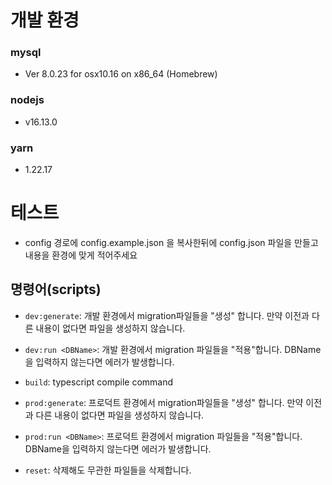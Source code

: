 # 개발 환경

### mysql

- Ver 8.0.23 for osx10.16 on x86_64 (Homebrew)

### nodejs

- v16.13.0

### yarn

- 1.22.17

# 테스트

- config 경로에 config.example.json 을 복사한뒤에 config.json 파일을 만들고 내용을 환경에 맞게 적어주세요

## 명령어(scripts)

- `dev:generate`: 개발 환경에서 migration파일들을 "생성" 합니다. 만약 이전과 다른 내용이 없다면 파일을 생성하지 않습니다.

- `dev:run <DBName>`: 개발 환경에서 migration 파일들을 "적용"합니다. DBName을 입력하지 않는다면 에러가 발생합니다.

- `build`: typescript compile command
- `prod:generate`: 프로덕트 환경에서 migration파일들을 "생성" 합니다. 만약 이전과 다른 내용이 없다면 파일을 생성하지 않습니다.
- `prod:run <DBName>`: 프로덕트 환경에서 migration 파일들을 "적용"합니다. DBName을 입력하지 않는다면 에러가 발생합니다.

- `reset`: 삭제해도 무관한 파일들을 삭제합니다.
